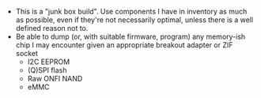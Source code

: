 * This is a "junk box build". Use components I have in inventory as much as possible, even if they're not necessarily optimal, unless there is a well defined reason not to.
* Be able to dump (or, with suitable firmware, program) any memory-ish chip I may encounter given an appropriate breakout adapter or ZIF socket
	* I2C EEPROM
	* (Q)SPI flash
	* Raw ONFI NAND
	* eMMC
